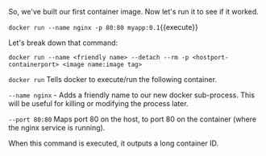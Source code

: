 So, we've built our first container image. Now let's run it to see if it worked.

`docker run --name nginx -p 80:80 myapp:0.1`{{execute}}

Let's break down that command:

`docker run --name <friendly name> --detach --rm -p <hostport-containerport> <image name:image tag>`

`docker run` Tells docker to execute/run the following container.

`--name nginx` - Adds a friendly name to our new docker sub-process. This will be useful for killing or modifying the process later.

`--port 80:80` Maps port 80 on the host, to port 80 on the container (where the nginx service is running).

When this command is executed, it outputs a long container ID.
